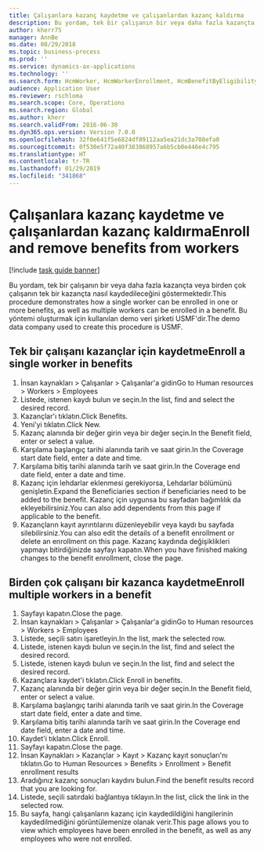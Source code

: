 ```yaml
---
title: Çalışanlara kazanç kaydetme ve çalışanlardan kazanç kaldırma
description: Bu yordam, tek bir çalışanın bir veya daha fazla kazançta veya birden çok çalışanın tek bir kazançta nasıl kaydedileceğini göstermektedir.
author: kherr75
manager: AnnBe
ms.date: 08/29/2018
ms.topic: business-process
ms.prod: ''
ms.service: dynamics-ax-applications
ms.technology: ''
ms.search.form: HcmWorker, HcmWorkerEnrollment, HcmBenefitByEligibilityLookup, HcmMassBenefitEnrollment, HcmBenefitLookup, HcmMassBenefitEnrollmentResults
audience: Application User
ms.reviewer: rschloma
ms.search.scope: Core, Operations
ms.search.region: Global
ms.author: kherr
ms.search.validFrom: 2016-06-30
ms.dyn365.ops.version: Version 7.0.0
ms.openlocfilehash: 32f0e641f5e6824df89112aa5ea21dc3a708efa0
ms.sourcegitcommit: 0f530e5f72a40f383868957a6b5cb0e446e4c795
ms.translationtype: HT
ms.contentlocale: tr-TR
ms.lasthandoff: 01/29/2019
ms.locfileid: "341868"
---
```

# <a name="enroll-and-remove-benefits-from-workers"></a><span data-ttu-id="8b074-103">Çalışanlara kazanç kaydetme ve çalışanlardan kazanç kaldırma</span><span class="sxs-lookup"><span data-stu-id="8b074-103">Enroll and remove benefits from workers</span></span>

[!include [task guide banner](../../includes/task-guide-banner.md)]

<span data-ttu-id="8b074-104">Bu yordam, tek bir çalışanın bir veya daha fazla kazançta veya birden çok çalışanın tek bir kazançta nasıl kaydedileceğini göstermektedir.</span><span class="sxs-lookup"><span data-stu-id="8b074-104">This procedure demonstrates how a single worker can be enrolled in one or more benefits, as well as multiple workers can be enrolled in a benefit.</span></span> <span data-ttu-id="8b074-105">Bu yöntemi oluşturmak için kullanılan demo veri şirketi USMF'dir.</span><span class="sxs-lookup"><span data-stu-id="8b074-105">The demo data company used to create this procedure is USMF.</span></span>


## <a name="enroll-a-single-worker-in-benefits"></a><span data-ttu-id="8b074-106">Tek bir çalışanı kazançlar için kaydetme</span><span class="sxs-lookup"><span data-stu-id="8b074-106">Enroll a single worker in benefits</span></span>
1. <span data-ttu-id="8b074-107">İnsan kaynakları > Çalışanlar > Çalışanlar'a gidin</span><span class="sxs-lookup"><span data-stu-id="8b074-107">Go to Human resources > Workers > Employees</span></span>
2. <span data-ttu-id="8b074-108">Listede, istenen kaydı bulun ve seçin.</span><span class="sxs-lookup"><span data-stu-id="8b074-108">In the list, find and select the desired record.</span></span>
3. <span data-ttu-id="8b074-109">Kazançlar'ı tıklatın.</span><span class="sxs-lookup"><span data-stu-id="8b074-109">Click Benefits.</span></span>
4. <span data-ttu-id="8b074-110">Yeni'yi tıklatın.</span><span class="sxs-lookup"><span data-stu-id="8b074-110">Click New.</span></span>
5. <span data-ttu-id="8b074-111">Kazanç alanında bir değer girin veya bir değer seçin.</span><span class="sxs-lookup"><span data-stu-id="8b074-111">In the Benefit field, enter or select a value.</span></span>
6. <span data-ttu-id="8b074-112">Karşılama başlangıç tarihi alanında tarih ve saat girin.</span><span class="sxs-lookup"><span data-stu-id="8b074-112">In the Coverage start date field, enter a date and time.</span></span>
7. <span data-ttu-id="8b074-113">Karşılama bitiş tarihi alanında tarih ve saat girin.</span><span class="sxs-lookup"><span data-stu-id="8b074-113">In the Coverage end date field, enter a date and time.</span></span>
8. <span data-ttu-id="8b074-114">Kazanç için lehdarlar eklenmesi gerekiyorsa, Lehdarlar bölümünü genişletin.</span><span class="sxs-lookup"><span data-stu-id="8b074-114">Expand the Beneficiaries section if beneficiaries need to be added to the benefit.</span></span> <span data-ttu-id="8b074-115">Kazanç için uygunsa bu sayfadan bağımlılık da ekleyebilirsiniz.</span><span class="sxs-lookup"><span data-stu-id="8b074-115">You can also add dependents from this page if applicable to the benefit.</span></span>
9. <span data-ttu-id="8b074-116">Kazançların kayıt ayrıntılarını düzenleyebilir veya kaydı bu sayfada silebilirsiniz.</span><span class="sxs-lookup"><span data-stu-id="8b074-116">You can also edit the details of a benefit enrollment or delete an enrollment on this page.</span></span> <span data-ttu-id="8b074-117">Kazanç kaydında değişiklikleri yapmayı bitirdiğinizde sayfayı kapatın.</span><span class="sxs-lookup"><span data-stu-id="8b074-117">When you have finished making changes to the benefit enrollment, close the page.</span></span>

## <a name="enroll-multiple-workers-in-a-benefit"></a><span data-ttu-id="8b074-118">Birden çok çalışanı bir kazanca kaydetme</span><span class="sxs-lookup"><span data-stu-id="8b074-118">Enroll multiple workers in a benefit</span></span>
1. <span data-ttu-id="8b074-119">Sayfayı kapatın.</span><span class="sxs-lookup"><span data-stu-id="8b074-119">Close the page.</span></span>
2. <span data-ttu-id="8b074-120">İnsan kaynakları > Çalışanlar > Çalışanlar'a gidin</span><span class="sxs-lookup"><span data-stu-id="8b074-120">Go to Human resources > Workers > Employees</span></span>
3. <span data-ttu-id="8b074-121">Listede, seçili satırı işaretleyin.</span><span class="sxs-lookup"><span data-stu-id="8b074-121">In the list, mark the selected row.</span></span>
4. <span data-ttu-id="8b074-122">Listede, istenen kaydı bulun ve seçin.</span><span class="sxs-lookup"><span data-stu-id="8b074-122">In the list, find and select the desired record.</span></span>
5. <span data-ttu-id="8b074-123">Listede, istenen kaydı bulun ve seçin.</span><span class="sxs-lookup"><span data-stu-id="8b074-123">In the list, find and select the desired record.</span></span>
6. <span data-ttu-id="8b074-124">Kazançlara kaydet'i tıklatın.</span><span class="sxs-lookup"><span data-stu-id="8b074-124">Click Enroll in benefits.</span></span>
7. <span data-ttu-id="8b074-125">Kazanç alanında bir değer girin veya bir değer seçin.</span><span class="sxs-lookup"><span data-stu-id="8b074-125">In the Benefit field, enter or select a value.</span></span>
8. <span data-ttu-id="8b074-126">Karşılama başlangıç tarihi alanında tarih ve saat girin.</span><span class="sxs-lookup"><span data-stu-id="8b074-126">In the Coverage start date field, enter a date and time.</span></span>
9. <span data-ttu-id="8b074-127">Karşılama bitiş tarihi alanında tarih ve saat girin.</span><span class="sxs-lookup"><span data-stu-id="8b074-127">In the Coverage end date field, enter a date and time.</span></span>
10. <span data-ttu-id="8b074-128">Kaydet'i tıklatın.</span><span class="sxs-lookup"><span data-stu-id="8b074-128">Click Enroll.</span></span>
11. <span data-ttu-id="8b074-129">Sayfayı kapatın.</span><span class="sxs-lookup"><span data-stu-id="8b074-129">Close the page.</span></span>
12. <span data-ttu-id="8b074-130">İnsan Kaynakları > Kazançlar > Kayıt > Kazanç kayıt sonuçları'nı tıklatın.</span><span class="sxs-lookup"><span data-stu-id="8b074-130">Go to Human Resources > Benefits > Enrollment > Benefit enrollment results</span></span>
13. <span data-ttu-id="8b074-131">Aradığınız kazanç sonuçları kaydını bulun.</span><span class="sxs-lookup"><span data-stu-id="8b074-131">Find the benefit results record that you are looking for.</span></span>
14. <span data-ttu-id="8b074-132">Listede, seçili satırdaki bağlantıya tıklayın.</span><span class="sxs-lookup"><span data-stu-id="8b074-132">In the list, click the link in the selected row.</span></span>
15. <span data-ttu-id="8b074-133">Bu sayfa, hangi çalışanların kazanç için kaydedildiğini hangilerinin kaydedilmediğini görüntülemenize olanak verir.</span><span class="sxs-lookup"><span data-stu-id="8b074-133">This page allows you to view which employees have been enrolled in the benefit, as well as any employees who were not enrolled.</span></span>

